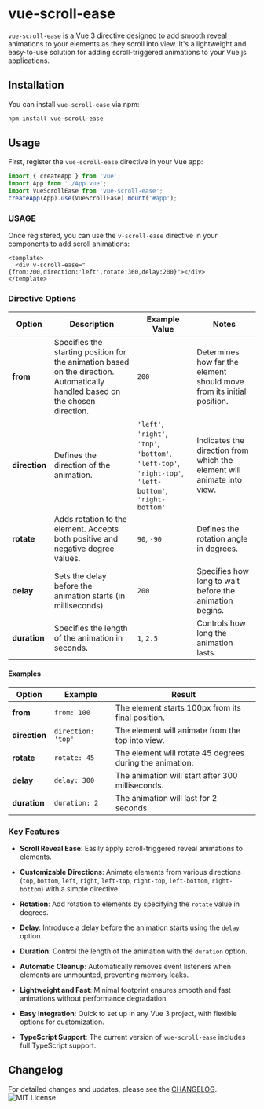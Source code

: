 # vue-scroll-ease

`vue-scroll-ease` is a Vue 3 directive designed to add smooth reveal animations to your elements as they scroll into view. It's a lightweight and easy-to-use solution for adding scroll-triggered animations to your Vue.js applications.

## Installation

You can install `vue-scroll-ease` via npm:

```bash
npm install vue-scroll-ease

```

## Usage

First, register the `vue-scroll-ease` directive in your Vue app:

```javascript
import { createApp } from 'vue';
import App from './App.vue';
import VueScrollEase from 'vue-scroll-ease';
createApp(App).use(VueScrollEase).mount('#app');
```

### USAGE

Once registered, you can use the `v-scroll-ease` directive in your components to add scroll animations:

```vue
<template>
  <div v-scroll-ease="{from:200,direction:'left',rotate:360,delay:200}"></div>
</template>
```

### Directive Options

| **Option**    | **Description**                                                                                   | **Example Value**                | **Notes**                                                  |
|---------------|---------------------------------------------------------------------------------------------------|---------------------------------|------------------------------------------------------------|
| **from**      | Specifies the starting position for the animation based on the direction. Automatically handled based on the chosen direction. | `200`                           | Determines how far the element should move from its initial position. |
| **direction** | Defines the direction of the animation.                                                           | `'left'`, `'right'`, `'top'`, `'bottom'`, `'left-top'`, `'right-top'`, `'left-bottom'`, `'right-bottom'` | Indicates the direction from which the element will animate into view. |
| **rotate**    | Adds rotation to the element. Accepts both positive and negative degree values.                   | `90`, `-90`                     | Defines the rotation angle in degrees.                                |
| **delay**     | Sets the delay before the animation starts (in milliseconds).                                      | `200`                           | Specifies how long to wait before the animation begins.               |
| **duration**  | Specifies the length of the animation in seconds.                                                   | `1`, `2.5`                      | Controls how long the animation lasts.                                  |

#### Examples

| **Option**    | **Example**          | **Result**                                      |
|---------------|----------------------|-------------------------------------------------|
| **from**      | `from: 100`          | The element starts 100px from its final position. |
| **direction** | `direction: 'top'`   | The element will animate from the top into view. |
| **rotate**    | `rotate: 45`         | The element will rotate 45 degrees during the animation. |
| **delay**     | `delay: 300`         | The animation will start after 300 milliseconds. |
| **duration**  | `duration: 2`        | The animation will last for 2 seconds.          |


### Key Features

- **Scroll Reveal Ease**: Easily apply scroll-triggered reveal animations to elements.

- **Customizable Directions**: Animate elements from various directions (`top`, `bottom`, `left`, `right`, `left-top`, `right-top`, `left-bottom`, `right-bottom`) with a simple directive.

- **Rotation**: Add rotation to elements by specifying the `rotate` value in degrees.

- **Delay**: Introduce a delay before the animation starts using the `delay` option.

- **Duration**: Control the length of the animation with the `duration` option.

- **Automatic Cleanup**: Automatically removes event listeners when elements are unmounted, preventing memory leaks.

- **Lightweight and Fast**: Minimal footprint ensures smooth and fast animations without performance degradation.

- **Easy Integration**: Quick to set up in any Vue 3 project, with flexible options for customization.

- **TypeScript Support**: The current version of `vue-scroll-ease` includes full TypeScript support.



## Changelog

For detailed changes and updates, please see the [CHANGELOG](https://github.com/beesou777/vue-scroll-ease/blob/main/CHANGELOG.md).
![MIT License](https://img.shields.io/badge/License-MIT-blue.svg)
